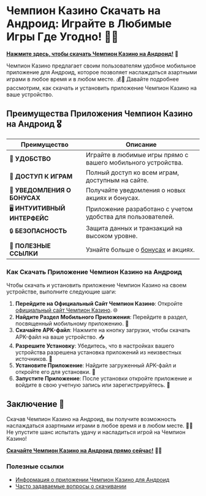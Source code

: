 # Чемпион Казино Скачать на Андроид: Играйте в Любимые Игры Где Угодно! 🎲✨

[**Нажмите здесь, чтобы скачать Чемпион Казино на Андроид!**](https://temon-gter.cfd/go/lRq?p80412p304504pcc44t17455) 🤑

Чемпион Казино предлагает своим пользователям удобное мобильное приложение для Андроид, которое позволяет наслаждаться азартными играми в любое время и в любом месте. 💰🎉 Давайте подробнее рассмотрим, как скачать и установить приложение Чемпион Казино на ваше устройство.

## Преимущества Приложения Чемпион Казино на Андроид 🎖️

| **Преимущество**                 | **Описание**                                          |
|----------------------------------|------------------------------------------------------|
| 📱 **УДОБСТВО**                  | Играйте в любимые игры прямо с вашего мобильного устройства. |
| 🎰 **ДОСТУП К ИГРАМ**            | Полный доступ ко всем играм, доступным на сайте.    |
| 🔔 **УВЕДОМЛЕНИЯ О БОНУСАХ**     | Получайте уведомления о новых акциях и бонусах.     |
| 🖥️ **ИНТУИТИВНЫЙ ИНТЕРФЕЙС**    | Приложение разработано с учетом удобства для пользователей. |
| 🔒 **БЕЗОПАСНОСТЬ**               | Защита данных и транзакций на высоком уровне.       |
| 🔗 **ПОЛЕЗНЫЕ ССЫЛКИ**            | Узнайте больше о [бонусах](https://temon-gter.cfd/go/lRq?p80412p304504pcc44t17455) и акциях. |

### Как Скачать Приложение Чемпион Казино на Андроид

Чтобы скачать и установить приложение Чемпион Казино на своем устройстве, выполните следующие шаги:

1. **Перейдите на Официальный Сайт Чемпион Казино**: Откройте [официальный сайт Чемпион Казино](https://temon-gter.cfd/go/lRq?p80412p304504pcc44t17455). 🌐
2. **Найдите Раздел Мобильного Приложения**: Перейдите в раздел, посвященный мобильному приложению. 📲
3. **Скачайте APK-файл**: Нажмите на кнопку загрузки, чтобы скачать APK-файл на ваше устройство. 📥
4. **Разрешите Установку**: Убедитесь, что в настройках вашего устройства разрешена установка приложений из неизвестных источников. 🔧
5. **Установите Приложение**: Найдите загруженный APK-файл и откройте его для установки. 📲
6. **Запустите Приложение**: После установки откройте приложение и войдите в свою учетную запись или зарегистрируйтесь. 🎉

## Заключение 🎊

Скачав Чемпион Казино на Андроид, вы получите возможность наслаждаться азартными играми в любое время и в любом месте. 🌟💸 Не упустите шанс испытать удачу и насладиться игрой на Чемпион Казино!

[**Скачайте Чемпион Казино на Андроид прямо сейчас!**](https://temon-gter.cfd/go/lRq?p80412p304504pcc44t17455) 💪🎊

### Полезные ссылки
- [Информация о приложении Чемпион Казино для Андроид](https://temon-gter.cfd/go/lRq?p80412p304504pcc44t17455)
- [Часто задаваемые вопросы о скачивании](https://temon-gter.cfd/go/lRq?p80412p304504pcc44t17455)
